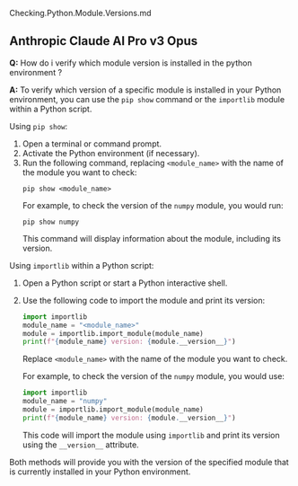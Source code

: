 Checking.Python.Module.Versions.md

## Anthropic Claude AI Pro v3 Opus

**Q:** How do i verify which module version is installed in the python environment ?​​​​​​​​​​​​​​​​

**A:** To verify which version of a specific module is installed in your Python environment, you can use the `pip show` command or the `importlib` module within a Python script.

Using `pip show`:
1. Open a terminal or command prompt.
2. Activate the Python environment (if necessary).
3. Run the following command, replacing `<module_name>` with the name of the module you want to check:
   ```
   pip show <module_name>
   ```
   For example, to check the version of the `numpy` module, you would run:
   ```
   pip show numpy
   ```
   This command will display information about the module, including its version.

Using `importlib` within a Python script:
1. Open a Python script or start a Python interactive shell.
2. Use the following code to import the module and print its version:
   ```python
   import importlib
   module_name = "<module_name>"
   module = importlib.import_module(module_name)
   print(f"{module_name} version: {module.__version__}")
   ```
   Replace `<module_name>` with the name of the module you want to check.

   For example, to check the version of the `numpy` module, you would use:
   ```python
   import importlib
   module_name = "numpy"
   module = importlib.import_module(module_name)
   print(f"{module_name} version: {module.__version__}")
   ```
   This code will import the module using `importlib` and print its version using the `__version__` attribute.

Both methods will provide you with the version of the specified module that is currently installed in your Python environment.​​​​​​​​​​​​​​​​
